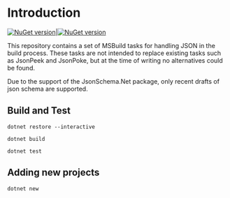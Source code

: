 # Introduction

<a href="https://www.nuget.org/packages/Hic.Json.MSBuild/"><img alt="NuGet version" src="https://img.shields.io/nuget/v/Hic.Json.MSBuild.svg?svg=true"></img>|<img alt="NuGet version" src="https://img.shields.io/nuget/dt/Hic.Json.MSBuild.svg?svg=true"></img></a>

This repository contains a set of MSBuild tasks for handling JSON in the build process. These tasks are not intended to replace existing tasks such as JsonPeek and JsonPoke, but at the time of writing no alternatives could be found.

Due to the support of the JsonSchema.Net package, only recent drafts of json schema are supported.

## Build and Test

`dotnet restore --interactive`

`dotnet build`

`dotnet test`

## Adding new projects

`dotnet new`
